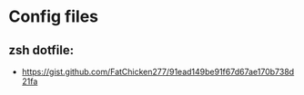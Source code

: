 # Config files

## zsh dotfile:
- https://gist.github.com/FatChicken277/91ead149be91f67d67ae170b738d21fa
